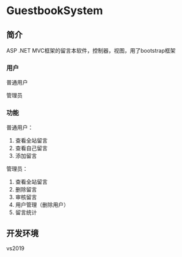 # GuestbookSystem

## 简介
ASP .NET MVC框架的留言本软件，控制器，视图，用了bootstrap框架

### 用户
普通用户

管理员

### 功能
普通用户：
1. 查看全站留言
2. 查看自己留言
3. 添加留言

管理员：
1. 查看全站留言
2. 删除留言
3. 审核留言
4. 用户管理（删除用户）
5. 留言统计

## 开发环境
vs2019
